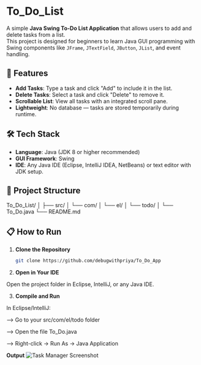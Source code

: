 # To_Do_List

A simple **Java Swing To-Do List Application** that allows users to add and delete tasks from a list.  
This project is designed for beginners to learn Java GUI programming with Swing components like `JFrame`, `JTextField`, `JButton`, `JList`, and event handling.

## 🚀 Features
- **Add Tasks**: Type a task and click "Add" to include it in the list.
- **Delete Tasks**: Select a task and click "Delete" to remove it.
- **Scrollable List**: View all tasks with an integrated scroll pane.
- **Lightweight**: No database — tasks are stored temporarily during runtime.

## 🛠️ Tech Stack
- **Language**: Java (JDK 8 or higher recommended)
- **GUI Framework**: Swing
- **IDE**: Any Java IDE (Eclipse, IntelliJ IDEA, NetBeans) or text editor with JDK setup.

## 📂 Project Structure
To_Do_List/
│
├── src/
│ └── com/
│ └── el/
│ └── todo/
│ └── To_Do.java
└── README.md

## 📋 How to Run
1. **Clone the Repository**
   ```bash
   git clone https://github.com/debugwithpriya/To_Do_App
   
2. **Open in Your IDE**

Open the project folder in Eclipse, IntelliJ, or any Java IDE.

3. **Compile and Run**

In Eclipse/IntelliJ:

--> Go to your src/com/el/todo folder

--> Open the file To_Do.java

--> Right-click → Run As → Java Application

**Output**
![Task Manager Screenshot](https://github.com/user-attachments/assets/cfe619a5-b66a-4a1b-b6a7-dbeec5ee9ecc)





